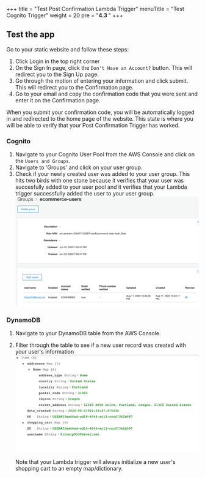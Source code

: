 +++
title = "Test Post Confirmation Lambda Trigger"
menuTitle = "Test Cognito Trigger"
weight = 20
pre = "<b>4.3 </b>"
+++

## Test the app
Go to your static website and follow these steps:
1. Click Login in the top right corner
2. On the Sign In page, click the `Don't Have an Account?` button. This will redirect you to the Sign Up page.
3. Go through the motion of entering your information and click submit. This will redirect you to the Confirmation page.
4. Go to your email and copy the confirmation code that you were sent and enter it on the Confirmation page.

When you submit your confirmation code, you will be automatically logged in and redirected to the home page of the website. This state is where you will be able to verify that your Post Confirmation Trigger has worked. 
### Cognito
1. Navigate to your Cognito User Pool from the AWS Console and click on the `Users and Groups`.
2. Navigate to  'Groups' and click on your user group.
3. Check if your newly created user was added to your user group. This hits two birds with one stone because it verifies that your user was succesfully added to your user pool and it verifies that your Lambda trigger successfully added the user to your user group.
![CognitoUserGroup](/images/confirm-cognito.png)
### DynamoDB
1. Navigate to your DynamoDB table from the AWS Console.
2. Filter through the table to see if a new user record was created with your user's information
![DynamoDBUserRecord](/images/confirm-ddb.png)

    Note that your Lambda trigger will always initialize a new user's shopping cart to an empty map/dictionary.